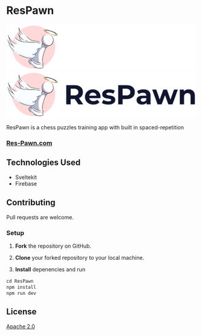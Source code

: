 # ResPawn

![](banner-on-dark.png#gh-dark-mode-only)
![](banner-on-light.png#gh-light-mode-only)

ResPawn is a chess puzzles training app with built in spaced-repetition

### [Res-Pawn.com](https://res-pawn.com)

## Technologies Used

- Sveltekit
- Firebase

## Contributing

Pull requests are welcome.

### Setup

1. **Fork** the repository on GitHub.

2. **Clone** your forked repository to your local machine.

3. **Install** depenencies and run

```
cd ResPawn
npm install
npm run dev
```

## License

[Apache 2.0](https://choosealicense.com/licenses/apache-2.0/)
